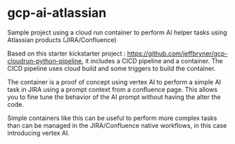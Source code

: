 # gcp-ai-atlassian
Sample project using a cloud run container to perform AI helper tasks using Atlassian products (JIRA/Confluence)

Based on this starter kickstarter project : https://github.com/jeffbryner/gcp-cloudrun-python-pipeline, it includes a CICD pipeline and a container. The CICD pipeline uses cloud build and some triggers to build the container. 

The container is a proof of concept using vertex AI to perform a simple AI task in JIRA using a prompt context from a confluence page. This allows you to fine tune the behavior of the AI prompt without having the alter the code. 

Simple containers like this can be useful to perform more complex tasks than can be managed in the JIRA/Confluence native workflows, in this case introducing vertex AI. 